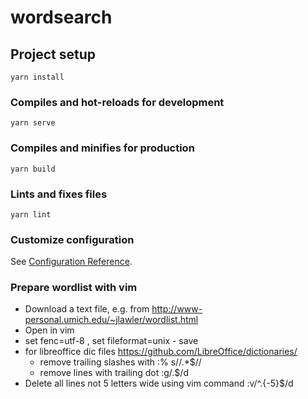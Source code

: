 # wordsearch

## Project setup
```
yarn install
```

### Compiles and hot-reloads for development
```
yarn serve
```

### Compiles and minifies for production
```
yarn build
```

### Lints and fixes files
```
yarn lint
```

### Customize configuration
See [Configuration Reference](https://cli.vuejs.org/config/).

### Prepare wordlist with vim

* Download a text file, e.g. from http://www-personal.umich.edu/~jlawler/wordlist.html
* Open in vim
* set fenc=utf-8 , set fileformat=unix - save
* for libreoffice dic files https://github.com/LibreOffice/dictionaries/
  * remove trailing slashes with :% s/\/.*$//
  * remove lines with trailing dot :g/\.$/d
* Delete all lines not 5 letters wide using vim command :v/^.\{-5}$/d
